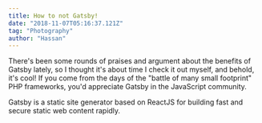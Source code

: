```yaml
---
title: How to not Gatsby!
date: "2018-11-07T05:16:37.121Z"
tag: "Photography"
author: "Hassan"
---
```


There's been some rounds of praises and argument about the benefits of Gatsby lately, so I thought it's about time I check it out myself, and behold, it's cool! If you come from the days of the "battle of many small footprint" PHP frameworks, you'd appreciate Gatsby in the JavaScript community.

Gatsby is a static site generator based on ReactJS for building fast and secure static web content rapidly.
